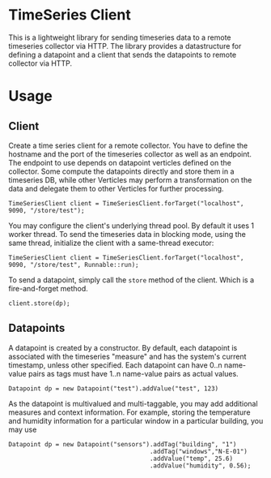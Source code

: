 # TimeSeries Client

This is a lightweight library for sending timeseries data to a remote
timeseries collector via HTTP. The library provides a datastructure
for defining a datapoint and a client that sends the datapoints to 
remote collector via HTTP.

# Usage

## Client
Create a time series client for a remote collector. You have to define the
hostname and the port of the timeseries collector as well as an endpoint.
The endpoint to use depends on datapoint verticles defined on the collector.
Some compute the datapoints directly and store them in a timeseries DB,
while other Verticles may perform a transformation on the data and delegate
them to other Verticles for further processing.  

    TimeSeriesClient client = TimeSeriesClient.forTarget("localhost", 9090, "/store/test");

You may configure the client's underlying thread pool. By default it uses 1
worker thread. To send the timeseries data in blocking mode, using the same
thread, initialize the client with a same-thread executor:

    TimeSeriesClient client = TimeSeriesClient.forTarget("localhost", 9090, "/store/test", Runnable::run);

To send a datapoint, simply call the `store` method of the client.
Which is a fire-and-forget method. 

    client.store(dp);

## Datapoints

A datapoint is created by a constructor. By default, each datapoint is
associated with the timeseries "measure" and has the system's current
timestamp, unless other specified. Each datapoint can have 0..n name-value
pairs as tags must have 1..n name-value pairs as actual values.

    Datapoint dp = new Datapoint("test").addValue("test", 123)
    
As the datapoint is multivalued and multi-taggable, you may add additional
measures and context information. For example, storing the temperature and humidity
information for a particular window in a particular building, you may use

    Datapoint dp = new Datapoint("sensors").addTag("building", "1")
                                           .addTag("windows","N-E-01")
                                           .addValue("temp", 25.6)
                                           .addValue("humidity", 0.56);

    


